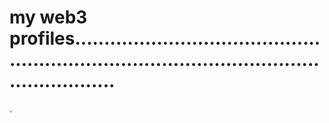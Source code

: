 # my web3 profiles.................................................................................................................
.
